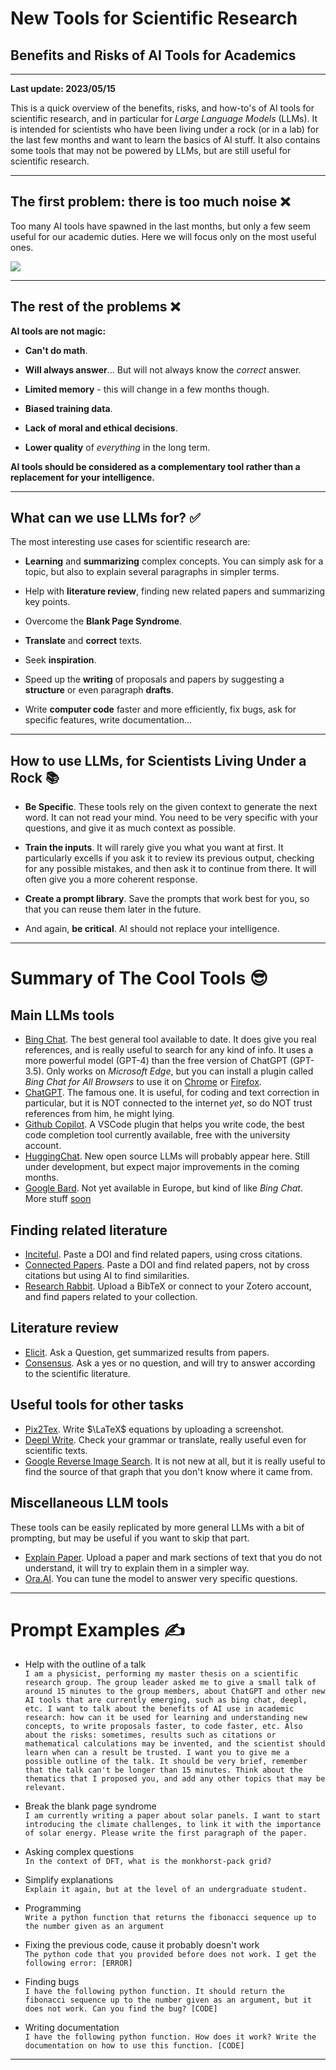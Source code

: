 # New Tools for Scientific Research

## Benefits and Risks of AI Tools for Academics

---

**Last update: 2023/05/15**  

This is a quick overview of the benefits, risks, and how-to's of AI tools for scientific research, and in particular for _Large Language Models_ (LLMs). It is intended for scientists who have been living under a rock (or in a lab) for the last few months and want to learn the basics of AI stuff. It also contains some tools that may not be powered by LLMs, but are still useful for scientific research.  

---

## The first problem: there is too much noise ❌

Too many AI tools have spawned in the last months, but only a few seem useful for our academic duties. Here we will focus only on the most useful ones.  

![](pictures/too_much_info.jpg)  

---

## The rest of the problems ❌

**AI tools are not magic:**  
* **Can't do math**.  

* **Will always answer**... But will not always know the _correct_ answer.

* **Limited memory** - this will change in a few months though.  

* **Biased training data**.  

* **Lack of moral and ethical decisions**.  

* **Lower quality** of _everything_ in the long term.  

**AI tools should be considered as a complementary tool rather than a replacement for your intelligence.**  

---

## What can we use LLMs for? ✅

The most interesting use cases for scientific research are:  

* **Learning** and **summarizing** complex concepts. You can simply ask for a topic, but also to explain several paragraphs in simpler terms.  

* Help with **literature review**, finding new related papers and summarizing key points.  

* Overcome the **Blank Page Syndrome**.  

* **Translate** and **correct** texts.  

* Seek **inspiration**.

* Speed up the **writing** of proposals and papers by suggesting a **structure** or even paragraph **drafts**.  

* Write **computer code** faster and more efficiently, fix bugs, ask for specific features, write documentation...  

---

## How to use LLMs, for Scientists Living Under a Rock 📚

* **Be Specific**. These tools rely on the given context to generate the next word. It can not read your mind. You need to be very specific with your questions, and give it as much context as possible.  

* **Train the inputs**. It will rarely give you what you want at first. It particularly excells if you ask it to review its previous output, checking for any possible mistakes, and then ask it to continue from there. It will often give you a more coherent response.  

* **Create a prompt library**. Save the prompts that work best for you, so that you can reuse them later in the future.  

* And again, **be critical**. AI should not replace your intelligence.  

---

# Summary of The Cool Tools 😎  

## Main LLMs tools  
* [Bing Chat](https://www.bing.com/chat). The best general tool available to date. It does give you real references, and is really useful to search for any kind of info. It uses a more powerful model (GPT-4) than the free version of ChatGPT (GPT-3.5). Only works on _Microsoft Edge_, but you can install a plugin called _Bing Chat for All Browsers_ to use it on [Chrome](https://chrome.google.com/webstore/detail/bing-chat-for-all-browser/jofbglonpbndadajbafmmaklbfbkggpo) or [Firefox](https://addons.mozilla.org/en-US/firefox/addon/bing-chat-for-all-browsers/).  
* [ChatGPT](https://chat.openai.com/). The famous one. It is useful, for coding and text correction in particular, but it is NOT connected to the internet _yet_, so do NOT trust references from him, he might lying.  
* [Github Copilot](https://github.com/features/copilot). A VSCode plugin that helps you write code, the best code completion tool currently available, free with the university account.  
* [HuggingChat](https://huggingface.co/chat/). New open source LLMs will probably appear here. Still under development, but expect major improvements in the coming months.  
* [Google Bard](https://bard.google.com/). Not yet available in Europe, but kind of like _Bing Chat_. More stuff [soon](g.co/Labs)  

## Finding related literature
* [Inciteful](https://inciteful.xyz/). Paste a DOI and find related papers, using cross citations.  
* [Connected Papers](https://www.connectedpapers.com/). Paste a DOI and find related papers, not by cross citations but using AI to find similarities.  
* [Research Rabbit](https://researchrabbitapp.com/). Upload a BibTeX or connect to your Zotero account, and find papers related to your collection.  

## Literature review
* [Elicit](https://elicit.org/). Ask a Question, get summarized results from papers.
* [Consensus](https://consensus.app/search/). Ask a yes or no question, and will try to answer according to the scientific literature.  

## Useful tools for other tasks
* [Pix2Tex](https://p2t.behye.com/). Write $\LaTeX$ equations by uploading a screenshot.     
* [Deepl Write](https://www.deepl.com/write). Check your grammar or translate, really useful even for scientific texts.  
* [Google Reverse Image Search](https://images.google.com/). It is not new at all, but it is really useful to find the source of that graph that you don't know where it came from.  

## Miscellaneous LLM tools
These tools can be easily replicated by more general LLMs with a bit of prompting, but may be useful if you want to skip that part.  
* [Explain Paper](https://www.explainpaper.com/). Upload a paper and mark sections of text that you do not understand, it will try to explain them in a simpler way.  
* [Ora.AI](https://ora.ai). You can tune the model to answer very specific questions.  

---

# Prompt Examples ✍

* Help with the outline of a talk  
`I am a physicist, performing my master thesis on a scientific research group. The group leader asked me to give a small talk of around 15 minutes to the group members, about ChatGPT and other new AI tools that are currently emerging, such as bing chat, deepl, etc. I want to talk about the benefits of AI use in academic research: how can it be used for learning and understanding new concepts, to write proposals faster, to code faster, etc. Also about the risks: sometimes, results such as citations or mathematical calculations may be invented, and the scientist should learn when can a result be trusted. I want you to give me a possible outline of the talk. It should be very brief, remember that the talk can't be longer than 15 minutes. Think about the thematics that I proposed you, and add any other topics that may be relevant.`  

* Break the blank page syndrome  
`I am currently writing a paper about solar panels. I want to start introducing the climate challenges, to link it with the importance of solar energy. Please write the first paragraph of the paper.`

* Asking complex questions  
`In the context of DFT, what is the monkhorst-pack grid?`

* Simplify explanations  
`Explain it again, but at the level of an undergraduate student.`

* Programming  
`Write a python function that returns the fibonacci sequence up to the number given as an argument`  

* Fixing the previous code, cause it probably doesn't work  
`The python code that you provided before does not work. I get the following error: [ERROR]`  

* Finding bugs  
`I have the following python function. It should return the fibonacci sequence up to the number given as an argument, but it does not work. Can you find the bug? [CODE]`  

* Writing documentation  
`I have the following python function. How does it work? Write the documentation on how to use this function. [CODE]`  

---


